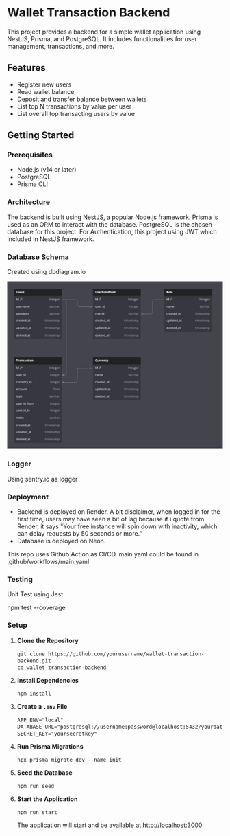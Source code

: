 # Wallet Transaction Backend

This project provides a backend for a simple wallet application using NestJS, Prisma, and PostgreSQL. It includes functionalities for user management, transactions, and more.

## Features

- Register new users
- Read wallet balance
- Deposit and transfer balance between wallets
- List top N transactions by value per user
- List overall top transacting users by value

## Getting Started

### Prerequisites

- Node.js (v14 or later)
- PostgreSQL
- Prisma CLI


### Architecture

The backend is built using NestJS, a popular Node.js framework. Prisma is used as an ORM to interact with the database. PostgreSQL is the chosen database for this project. For Authentication, this project using JWT which included in NestJS framework.

### Database Schema
Created using dbdiagram.io

![alt text](image.png)

### Logger
Using sentry.io as logger

### Deployment

- Backend is deployed on Render.
   A bit disclaimer, when logged in for the first time, users may have seen a bit of lag because if i quote from Render, it says "Your free instance will spin down with inactivity, which can delay requests by 50 seconds or more."
- Database is deployed on Neon.

This repo uses Github Action as CI/CD. main.yaml could be found in .github/workflows/main.yaml

### Testing

Unit Test using Jest
   
   npm test --coverage


### Setup

1. **Clone the Repository**

   ```
   git clone https://github.com/yourusername/wallet-transaction-backend.git
   cd wallet-transaction-backend
   ```

2. **Install Dependencies**

   ```
   npm install
   ```

3. **Create a `.env` File**
   ```
   APP_ENV="local"
   DATABASE_URL="postgresql://username:password@localhost:5432/yourdatabase"
   SECRET_KEY="yoursecretkey"
   ```
4. **Run Prisma Migrations**
   ```
   npx prisma migrate dev --name init
   ```

5. **Seed the Database**
   ```
   npm run seed
   ```

6. **Start the Application**
   ```
   npm run start
   ```
   The application will start and be available at [http://localhost:3000](http://localhost:3000)